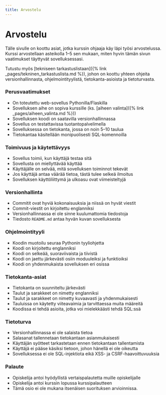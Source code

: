```yaml
---
title: Arvostelu
---
```


# Arvostelu

Tälle sivulle on koottu asiat, jotka kurssin ohjaaja käy läpi työsi arvostelussa. Kurssi arvostellaan asteikolla 1–5 sen mukaan, miten hyvin tämän sivun vaatimukset täyttyvät sovelluksessasi.

Tutustu myös [tekniseen tarkastuslistaan]({% link _pages/tekninen_tarkastuslista.md %}), johon on koottu yhteen ohjeita versionhallinnasta, ohjelmointityylistä, tietokanta-asioista ja tietoturvasta.

### Perusvaatimukset

* On toteutettu web-sovellus Pythonilla/Flaskilla
* Sovelluksen aihe on sopiva kurssille (ks. [aiheen valinta]({% link _pages/aiheen_valinta.md %}))
* Sovelluksen koodi on saatavilla versionhallinnassa
* Sovellus on testattavissa tuotantopalvelimella
* Sovelluksessa on tietokanta, jossa on noin 5–10 taulua
* Tietokantaa käsitellään monipuolisesti SQL-komennoilla

### Toimivuus ja käytettävyys

* Sovellus toimii, kun käyttäjä testaa sitä
* Sovellusta on miellyttävää käyttää
* Käyttäjälle on selvää, mitä sovelluksen toiminnot tekevät
* Jos käyttäjä antaa väärää tietoa, tästä tulee selkeä ilmoitus
* Sovelluksen käyttöliittymä ja ulkoasu ovat viimeisteltyjä

### Versionhallinta

* Commitit ovat hyviä kokonaisuuksia ja niissä on hyvät viestit
* Commit-viestit on kirjoitettu englanniksi
* Versionhallinnassa ei ole sinne kuulumattomia tiedostoja
* Tiedosto `README.md` antaa hyvän kuvan sovelluksesta

### Ohjelmointityyli

* Koodin muotoilu seuraa Pythonin tyyliohjetta
* Koodi on kirjoitettu englanniksi
* Koodi on selkeää, suoraviivaista ja tiivistä
* Koodi on jaettu järkevästi osiin moduuleiksi ja funktioiksi
* Koodi on yhdenmukaista sovelluksen eri osissa

### Tietokanta-asiat

* Tietokanta on suunniteltu järkevästi
* Taulut ja sarakkeet on nimetty englanniksi
* Taulut ja sarakkeet on nimetty kuvaavasti ja yhdenmukaisesti
* Tauluissa on käytetty viiteavaimia ja tarvittaessa muita määreitä
* Koodissa ei tehdä asioita, jotka voi mielekkäästi tehdä SQL:ssä

### Tietoturva

* Versionhallinnassa ei ole salaista tietoa
* Salasanat tallennetaan tietokantaan asianmukaisesti
* Käyttäjän syötteet tarkastetaan ennen tietokantaan tallentamista
* Käyttäjä ei pääse käsiksi tietoon, johon hänellä ei ole oikeutta
* Sovelluksessa ei ole SQL-injektiota eikä XSS- ja CSRF-haavoittuvuuksia

### Palaute

* Opiskelija antoi hyödyllistä vertaispalautetta muille opiskelijalle
* Opiskelija antoi kurssin lopussa kurssipalautteen
* Tämä osio ei ole mukana itsenäisen suorituksen arvioinnissa.
